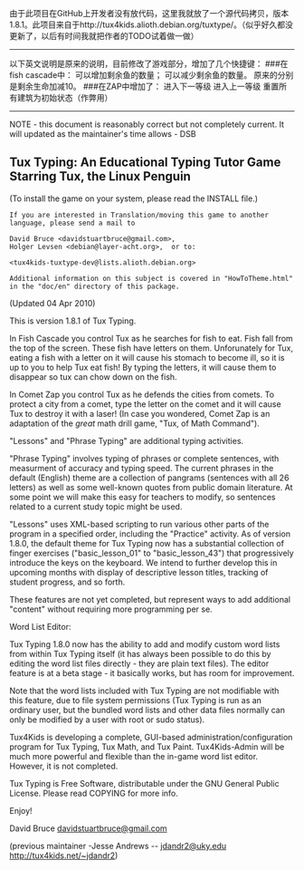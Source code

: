 由于此项目在GitHub上开发者没有放代码，这里我就放了一个源代码拷贝，版本1.8.1。此项目来自于http://tux4kids.alioth.debian.org/tuxtype/。（似乎好久都没更新了，以后有时间我就把作者的TODO试着做一做）
___
以下英文说明是原来的说明，目前修改了游戏部分，增加了几个快捷键：
###在fish cascade中：
<F3>可以增加剩余鱼的数量；
<F4>可以减少剩余鱼的数量。
原来的<F6><F7>分别是剩余生命加减10。
###在ZAP中增加了：
<F1>进入下一等级
<F2>进入上一等级
<F3>重置所有建筑为初始状态（作弊用）
___


NOTE - this document is reasonably correct but not completely current.
It will updated as the maintainer's time allows - DSB


Tux Typing:
An Educational Typing Tutor Game Starring Tux, the Linux Penguin
----------------------------------------------------------------

(To install the game on your system, please read the INSTALL file.)

    If you are interested in Translation/moving this game to another 
    language, please send a mail to 

    David Bruce <davidstuartbruce@gmail.com>, 
    Holger Levsen <debian@layer-acht.org>,  or to:

    <tux4kids-tuxtype-dev@lists.alioth.debian.org>

    Additional information on this subject is covered in "HowToTheme.html"
    in the "doc/en" directory of this package.

(Updated 04 Apr 2010)

This is version 1.8.1 of Tux Typing.

In Fish Cascade you control Tux as he searches for fish to eat. Fish fall
from the top of the screen. These fish have letters on them.  Unforunately
for Tux, eating a fish with a letter on it will cause his stomach to
become ill, so it is up to you to help Tux eat fish!  By typing the
letters, it will cause them to disappear so tux can chow down on the 
fish.

In Comet Zap you control Tux as he defends the cities from comets.  To
protect a city from a comet, type the letter on the comet and it will
cause Tux to destroy it with a laser! (In case you wondered, Comet Zap
is an adaptation of the *great* math drill game, "Tux, of Math Command").

"Lessons" and "Phrase Typing" are additional typing activities.

"Phrase Typing" involves typing of phrases or complete sentences, with 
measurment of accuracy and typing speed. The current phrases in the default
(English) theme are a collection of pangrams (sentences with all 26 letters)
as well as some well-known quotes from public domain literature. At some point
we will make this easy for teachers to modify, so sentences related to a
current study topic might be used.

"Lessons" uses XML-based scripting to run various other parts of the program in
a specified order, including the "Practice" activity.  As of version 1.8.0, the
default theme for Tux Typing now has a substantial collection of finger exercises
("basic_lesson_01" to "basic_lesson_43") that progressively introduce the keys
on the keyboard. We intend to further develop this in upcoming months with
display of descriptive lesson titles, tracking of student progress, and so forth.

These features are not yet completed, but represent ways to add additional
"content" without requiring more programming per se.


Word List Editor:

Tux Typing 1.8.0 now has the ability to add and modify custom word lists from within
Tux Typing itself (it has always been possible to do this by editing the word list
files directly - they are plain text files). The editor feature is at a beta stage - it basically works, but has room for improvement.

Note that the word lists included with Tux Typing are not modifiable with this feature, due to file system permissions (Tux Typing is run as an ordinary user, but the bundled word lists and other data files normally can only be modified by a user with root or sudo status).

Tux4Kids is developing a complete, GUI-based administration/configuration program for Tux Typing, Tux Math, and Tux Paint. Tux4Kids-Admin will be much more powerful and
flexible than the in-game word list editor. However, it is not completed.

Tux Typing is Free Software, distributable under the GNU General Public
License. Please read COPYING for more info.

Enjoy!

David Bruce
davidstuartbruce@gmail.com

(previous maintainer -Jesse Andrews -- jdandr2@uky.edu
 http://tux4kids.net/~jdandr2)
